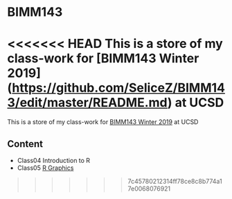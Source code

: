 # BIMM143

<<<<<<< HEAD
This is a store of my class-work for [BIMM143 Winter 2019] (https://github.com/SeliceZ/BIMM143/edit/master/README.md) at UCSD
=======
This is a store of my class-work for [BIMM143 Winter 2019](https://github.com/SeliceZ/BIMM143/edit/master/README.md) at UCSD

## Content
- Class04 Introduction to R
- Class05 [R Graphics](https://github.com/SeliceZ/BIMM143/tree/master/class05)

>>>>>>> 7c45780212314ff78ce8c8b774a17e0068076921
